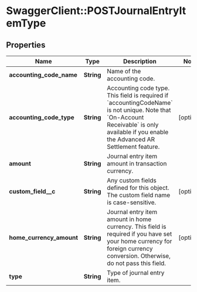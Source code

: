 # SwaggerClient::POSTJournalEntryItemType

## Properties
Name | Type | Description | Notes
------------ | ------------- | ------------- | -------------
**accounting_code_name** | **String** | Name of the accounting code.  | 
**accounting_code_type** | **String** | Accounting code type. This field is required if &#x60;accountingCodeName&#x60; is not unique.  Note that &#x60;On-Account Receivable&#x60; is only available if you enable the Advanced AR Settlement feature.   | [optional] 
**amount** | **String** | Journal entry item amount in transaction currency.  | 
**custom_field__c** | **String** | Any custom fields defined for this object. The custom field name is case-sensitive.  | [optional] 
**home_currency_amount** | **String** | Journal entry item amount in home currency.  This field is required if you have set your home currency for foreign currency conversion. Otherwise, do not pass this field.  | [optional] 
**type** | **String** | Type of journal entry item.  | 



